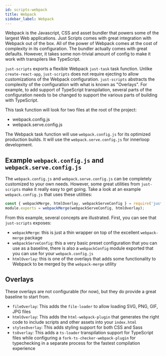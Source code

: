 ```yaml
---
id: scripts-webpack
title: Webpack
sidebar_label: Webpack
---
```


Webpack is the Javascript, CSS and asset bundler that powers some of the largest Web applications. Just Scripts comes with great integration with Webpack out of the box. All of the power of Webpack comes at the cost of complexity in its configuration. The bundler actually comes with great defaults. However, it takes some non-trivial amount of config to make it work with transpilers like TypeScript.

`just-scripts` exports a flexible Webpack `just-task` task function. Unlike `create-react-app`, `just-scripts` does not require ejecting to allow customizations of the Webpack configuration. `just-scripts` abstracts the complexity of the configuration with what is known as "Overlays". For example, to add support of TypeScript transpilation, several parts of the configuration needs to be changed to support the various parts of building with TypeScript.

This task function will look for two files at the root of the project:

- webpack.config.js
- webpack.serve.config.js

The Webpack task function will use `webpack.config.js` for its optimized production builds. It will use the `webpack.serve.config.js` for innerloop development.

## Example `webpack.config.js` and `webpack.serve.config.js`

The `webpack.config.js` and `webpack.serve.config.js` can be completely customized to your own needs. However, some great utilities from `just-scripts` make it really easy to get going. Take a look at an example `webpack.config.js` that uses these utilities:

```ts
const { webpackMerge, htmlOverlay, webpackServeConfig } = require('just-scripts');
module.exports = webpackMerge(webpackServeConfig, htmlOverlay);
```

From this example, several concepts are illustrated. First, you can see that `just-scripts` exposes:

- `webpackMerge`: this is just a thin wrapper on top of the excellent `webpack-merge` package
- `webpackServeConfig`: this a very basic preset configuration that you can use as a baseline, there is also a `webpackConfig` module exported that you can use for your `webpack.config.js`
- `htmlOverlay`: this is one of the overlays that adds some functionality to Webpack to be merged by the `webpack-merge` utility

## Overlays

These overlays are not configurable (for now), but they do provide a great baseline to start from.

- `fileOverlay`: This adds the `file-loader` to allow loading SVG, PNG, GIF, JPG files
- `htmlOverlay`: This adds the `html-webpack-plugin` that generates the right code to include scripts and other assets into your `index.html`
- `stylesOverlay`: This adds styling support for both CSS and Sass
- `tsOverlay`: This adds a `ts-loader` transpilation support for TypeScript files while configuring a `fork-ts-checker-webpack-plugin` for typechecking in a separate process for the fastest compilation experience
